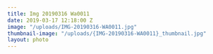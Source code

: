 ```yaml
---
title: Img 20190316 Wa0011
date: 2019-03-17 12:18:00 Z
image: "/uploads/IMG-20190316-WA0011.jpg"
thumbnail-image: "/uploads/{IMG-20190316-WA0011}_thumbnail.jpg"
layout: photo
---
```


